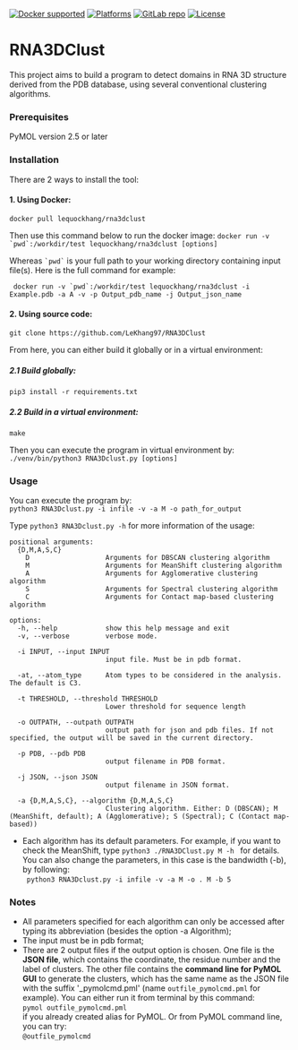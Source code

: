 [![Docker supported](https://img.shields.io/badge/Docker-Supported-brightgreen)](https://forge.ibisc.univ-evry.fr/EvryRNA/C-RCPred/blob/master/Dockerfile)
[![Platforms](https://img.shields.io/badge/Platforms-Web%20Linux-blueviolet)](https://evryrna.ibisc.univ-evry.fr/evryrna/C-RCPred/rcpredct_tryonline)
[![GitLab repo](https://img.shields.io/badge/Repo-GitLab-orange.svg)](https://forge.ibisc.univ-evry.fr/EvryRNA/C-RCPred/tree/master)
[![License](https://img.shields.io/badge/License-MIT-informational.svg)](https://forge.ibisc.univ-evry.fr/EvryRNA/C-RCPred/blob/master/LICENSE)

# RNA3DClust
This project aims to build a program to detect domains in RNA 3D structure derived from the PDB database, using several conventional clustering algorithms.

### Prerequisites
PyMOL version 2.5 or later

### Installation
There are 2 ways to install the tool:

#### 1.  Using Docker:
```docker pull lequockhang/rna3dclust ```

Then use this command below to run the docker image:
``` docker run -v `pwd`:/workdir/test lequockhang/rna3dclust [options] ```

Whereas `` `pwd` `` is your full path to your working directory containing input file(s). Here is the full command for example:

``` docker run -v `pwd`:/workdir/test lequockhang/rna3dclust -i Example.pdb -a A -v -p Output_pdb_name -j Output_json_name```

#### 2.  Using source code:
```git clone https://github.com/LeKhang97/RNA3DClust```

From here, you can either build it globally or in a virtual environment:

##### 2.1 Build globally:
```pip3 install -r requirements.txt```

##### 2.2 Build in a virtual environment:
```make```

Then you can execute the program in virtual environment by:
```./venv/bin/python3 RNA3Dclust.py [options]```

### Usage
You can execute the program by:<br/>
```python3 RNA3Dclust.py -i infile -v -a M -o path_for_output ```

Type ```python3 RNA3Dclust.py -h``` for more information of the usage:
```
positional arguments:
  {D,M,A,S,C}
    D                   Arguments for DBSCAN clustering algorithm
    M                   Arguments for MeanShift clustering algorithm
    A                   Arguments for Agglomerative clustering algorithm
    S                   Arguments for Spectral clustering algorithm
    C                   Arguments for Contact map-based clustering algorithm

options:
  -h, --help            show this help message and exit
  -v, --verbose         verbose mode.

  -i INPUT, --input INPUT
                        input file. Must be in pdb format.

  -at, --atom_type      Atom types to be considered in the analysis. The default is C3.

  -t THRESHOLD, --threshold THRESHOLD
                        Lower threshold for sequence length

  -o OUTPATH, --outpath OUTPATH
                        output path for json and pdb files. If not specified, the output will be saved in the current directory.

  -p PDB, --pdb PDB
                        output filename in PDB format.

  -j JSON, --json JSON
                        output filename in JSON format.

  -a {D,M,A,S,C}, --algorithm {D,M,A,S,C}
                        Clustering algorithm. Either: D (DBSCAN); M (MeanShift, default); A (Agglomerative); S (Spectral); C (Contact map-based))
```

- Each algorithm has its default parameters. For example, if you want to check the MeanShift, type ```python3 ./RNA3DClust.py M -h ``` for details. You can also change the parameters, in this case is the bandwidth (-b), by following: <br>
``` python3 RNA3Dclust.py -i infile -v -a M -o . M -b 5```

### Notes
- All parameters specified for each algorithm can only be accessed after typing its abbreviation (besides the option -a Algorithm);
- The input must be in pdb format;
- There are 2 output files if the output option is chosen. One file is the **JSON file**, which contains the coordinate, the residue number and the label of clusters. The other file contains the **command line for PyMOL GUI** to generate the clusters, which has the same name as the JSON file with the suffix '_pymolcmd.pml' (name ```outfile_pymolcmd.pml``` for example). You can either run it from terminal by this command:<br>
`pymol outfile_pymolcmd.pml`
<br/> if you already created alias for PyMOL. Or from PyMOL command line, you can try: <br/>
```@outfile_pymolcmd ```
